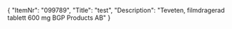 {
  "ItemNr": "099789",
  "Title": "test",
  "Description": "Teveten, filmdragerad tablett 600 mg BGP Products AB"
}